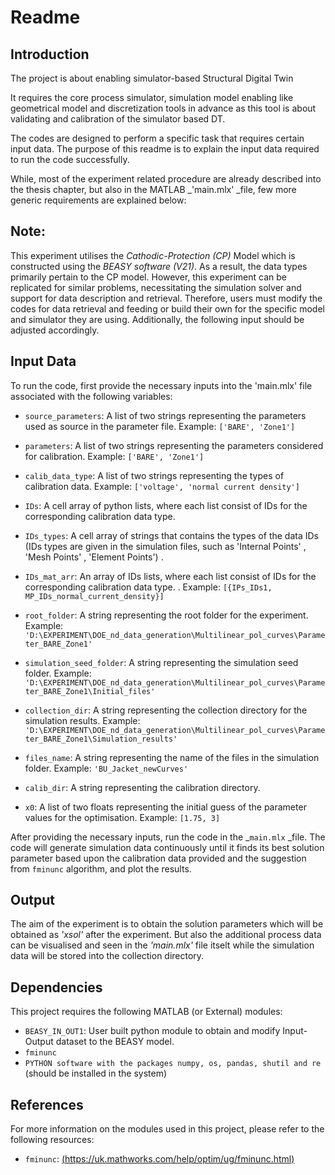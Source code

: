 # Readme
## Introduction
The project is about enabling simulator-based Structural Digital Twin 

It requires the core process simulator, simulation model enabling like geometrical model and discretization tools in advance as this tool is about validating and calibration of the simulator based DT.


The codes are designed to perform a specific task that requires certain input data. The purpose of this readme is to explain the input data required to run the code successfully. 

While, most of the experiment related procedure are already described into the thesis chapter, but also in the MATLAB _'main.mlx' _file, few more generic requirements are explained below: 

## Note: 
This experiment utilises the _Cathodic-Protection (CP)_ Model which is constructed using the _BEASY software (V21)_. As a result, the data types primarily pertain to the CP model. However, this experiment can be replicated for similar problems, necessitating the simulation solver and support for data description and retrieval. Therefore, users must modify the codes for data retrieval and feeding or build their own for the specific model and simulator they are using. Additionally, the following input should be adjusted accordingly.

## Input Data

To run the code, first provide the necessary inputs into the 'main.mlx' file associated with the following variables:

- `source_parameters`: A list of two strings representing the parameters used as source in the parameter file. Example: `['BARE', 'Zone1']`

- `parameters`: A list of two strings representing the parameters considered for calibration. Example: `['BARE', 'Zone1']`

- `calib_data_type`: A list of two strings representing the types of calibration data. Example: `['voltage', 'normal current density']`

- `IDs`: A cell array of python lists, where each list consist of IDs for the corresponding calibration data type. 

- `IDs_types`: A cell array of strings that contains the types of the data IDs (IDs types are given in the simulation files, such as 'Internal Points' , 'Mesh Points' , 'Element Points') .

- `IDs_mat_arr`: An array of IDs lists, where each list consist of IDs for the corresponding calibration data type. . Example: `[{IPs_IDs1, MP_IDs_normal_current_density}]`


- `root_folder`: A string representing the root folder for the experiment. Example: `'D:\EXPERIMENT\DOE_nd_data_generation\Multilinear_pol_curves\Parameter_BARE_Zone1'`

- `simulation_seed_folder`: A string representing the simulation seed folder. Example: `'D:\EXPERIMENT\DOE_nd_data_generation\Multilinear_pol_curves\Parameter_BARE_Zone1\Initial_files'`

- `collection_dir`: A string representing the collection directory for the simulation results. Example: `'D:\EXPERIMENT\DOE_nd_data_generation\Multilinear_pol_curves\Parameter_BARE_Zone1\Simulation_results'`

- `files_name`: A string representing the name of the files in the simulation folder. Example: `'BU_Jacket_newCurves'`

- `calib_dir`: A string representing the calibration directory.

- `x0`: A list of two floats representing the initial guess of the parameter values for the optimisation. Example: `[1.75, 3]`

After providing the necessary inputs, run the code in the _`main.mlx` _file. The code will generate simulation data continuously until it finds its best solution parameter based upon the calibration data provided and the suggestion from `fminunc` algorithm, and plot the results.

## Output 

The aim of the experiment is to obtain the solution parameters which will be obtained as _'xsol'_ after the experiment. But also the additional process data can be visualised and seen in the _'main.mlx'_ file itselt while the simulation data will be stored into the collection directory.


## Dependencies

This project requires the following MATLAB (or External) modules:

- `BEASY_IN_OUT1`: User built python module to obtain and modify Input-Output dataset to the BEASY model.
- `fminunc` 
- `PYTHON software with the packages numpy, os, pandas, shutil and re` (should be installed in the system)

## References

For more information on the modules used in this project, please refer to the following resources:

- `fminunc`: [(https://uk.mathworks.com/help/optim/ug/fminunc.html)](https://uk.mathworks.com/help/optim/ug/fminunc.html)
